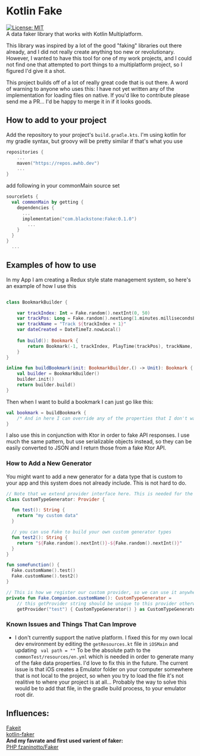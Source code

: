 # Kotlin Fake
[![License: MIT](https://img.shields.io/badge/License-MIT-yellow.svg)](https://opensource.org/licenses/MIT)  
A data faker library that works with Kotlin Multiplatform. 

This library was inspired by a lot of the good "faking" libraries out there already, 
and I did not really create anything too new or revolutionary. However, I wanted to have this tool 
for one of my work projects, and I could not find one that attempted to port things to a multiplatform project, 
so I figured I'd give it a shot.

This project builds off of a lot of really great code that is out there. A word of warning to anyone who uses this:
I have not yet written any of the implementation for loading files on native. If you'd like to contribute please send me 
a PR... I'd be happy to merge it in if it looks goods. 

## How to add to your project
Add the repository to your project's `build.gradle.kts`. I'm using kotlin for my gradle syntax, but groovy 
will be pretty similar if that's what you use
```kotlin 
repositories {
    ...
    maven("https://repos.awhb.dev")
    ...
}
```

add following in your commonMain source set
```kotlin
sourceSets {
  val commonMain by getting {
    dependencies {
      ...
      implementation("com.blackstone:Fake:0.1.0")
        ...
    }
  }
}
  ...
```




## Examples of how to use

In my App I am creating a Redux style state management system, so here's an example of how I use this

```kotlin

class BookmarkBuilder {

    var trackIndex: Int = Fake.random().nextInt(0, 50)
    var trackPos: Long = Fake.random().nextLong(1.minutes.millisecondsLong, 45.minutes.millisecondsLong)
    var trackName = "Track ${trackIndex + 1}"
    var dateCreated = DateTimeTz.nowLocal()
    
    fun build(): Bookmark {
        return Bookmark(-1, trackIndex, PlayTime(trackPos), trackName, dateCreated)
    }
}

inline fun buildBookmark(init: BookmarkBuilder.() -> Unit): Bookmark {
    val builder = BookmarkBuilder()
    builder.init()
    return builder.build()
}

```

Then when I want to build a bookmark I can just go like this: 
```kotlin
val bookmark = buildBookmark {
    /* And in here I can override any of the properties that I don't want faker generating */
}
```

I also use this in conjunction with Ktor in order to fake API responses. I use much the same pattern, but use 
serializable objects instead, so they can be easily converted to JSON and I return those from a fake Ktor API. 

###  How to Add  a New Generator
You might want to add a new generator for a data type that is custom to your app and this system does not 
already include. This is not hard to do. 

```kotlin
// Note that we extend provider interface here. This is needed for the getProvider method to register your provider
class CustomTypeGenerator: Provider {

  fun test(): String {
    return "my custom data"
  }

  // you can use Fake to build your own custom generator types
  fun test2(): String {
    return "${Fake.random().nextInt()}-${Fake.random().nextInt()}"
  }
}

fun someFunction() {
  Fake.customName().test()
  Fake.customName().test2()
}

// This is how we register our custom provider, so we can use it anywhere where Fake is accessible
private fun Fake.Companion.customName(): CustomTypeGenerator = 
    // this getProvider string should be unique to this provider otherwise you might have nasty exceptions
    getProvider("test") { CustomTypeGenerator() } as CustomTypeGenerator

```


### Known Issues and Things That Can Improve
* I don't currently support the native platform. I fixed this for my own 
  local dev environment by editing the `getResources.kt` file in `iOSMain` and updating 
  ` 
  val path = ""
   `
To be the absolute path to the `commonTest/resources/en.yml` which is needed in order to generate many of
  the fake data properties. I'd love to fix this in the future. The current issue is that iOS creates a 
  Emulator folder on your computer somewhere that is not local to the project, so when you try to load the
  file it's not realitive to where your project is at all... Probably the way to solve this would be to 
  add that file, in the gradle build process, to your emulator root dir. 

## Influences: 
[Fakeit](https://github.com/moove-it/fakeit)    
[kotlin-faker](https://github.com/serpro69/kotlin-faker)    
**And my favrate and first used varient of faker:**    
[PHP fzaninotto/Faker](https://github.com/fzaninotto/Faker)  
